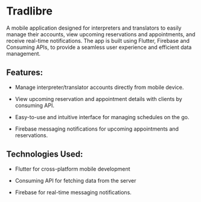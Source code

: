 # Tradlibre

A mobile application designed for interpreters and translators to easily manage their accounts, view upcoming reservations and appointments, and receive real-time notifications. The app is built using Flutter, Firebase and Consuming APIs, to provide a seamless user experience and efficient data management.


## Features:

- Manage interpreter/translator accounts directly from mobile device.

- View upcoming reservation and appointment details with clients by consuming API.

- Easy-to-use and intuitive interface for managing schedules on the go.

- Firebase messaging notifications for upcoming appointments and reservations.


## Technologies Used:

- Flutter for cross-platform mobile development

- Consuming API for fetching data from the server

- Firebase for real-time messaging notifications.






